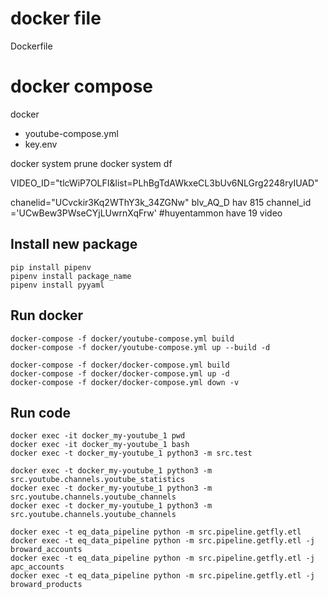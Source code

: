# docker file
Dockerfile

# docker compose
docker
- youtube-compose.yml
- key.env 

docker system prune
docker system df

VIDEO_ID="tlcWiP7OLFI&list=PLhBgTdAWkxeCL3bUv6NLGrg2248ryIUAD"

chanelid="UCvckir3Kq2WThY3k_34ZGNw" blv_AQ_D hav 815
channel_id ='UCwBew3PWseCYjLUwrnXqFrw' #huyentammon have 19 video


## Install new package

```
pip install pipenv
pipenv install package_name
pipenv install pyyaml
```


## Run docker

```
docker-compose -f docker/youtube-compose.yml build
docker-compose -f docker/youtube-compose.yml up --build -d

docker-compose -f docker/docker-compose.yml build
docker-compose -f docker/docker-compose.yml up -d
docker-compose -f docker/docker-compose.yml down -v

```

## Run code

```
docker exec -it docker_my-youtube_1 pwd
docker exec -it docker_my-youtube_1 bash
docker exec -t docker_my-youtube_1 python3 -m src.test

docker exec -t docker_my-youtube_1 python3 -m src.youtube.channels.youtube_statistics
docker exec -t docker_my-youtube_1 python3 -m src.youtube.channels.youtube_channels
docker exec -t docker_my-youtube_1 python3 -m src.youtube.channels.youtube_channels

docker exec -t eq_data_pipeline python -m src.pipeline.getfly.etl
docker exec -t eq_data_pipeline python -m src.pipeline.getfly.etl -j broward_accounts
docker exec -t eq_data_pipeline python -m src.pipeline.getfly.etl -j apc_accounts
docker exec -t eq_data_pipeline python -m src.pipeline.getfly.etl -j broward_products
```